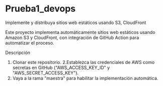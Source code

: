 # Prueba1_devops

Implemente y distribuya sitios web estáticos usando S3, CloudFront

Este proyecto implementa automáticamente sitios web estáticos usando Amazon S3 y CloudFront, con integración de GitHub Action para automatizar el proceso.

 Descripción
1. Clonar este repositorio.
2.Establezca las credenciales de AWS como secretas en GitHub ("AWS_ACCESS_KEY_ID" y "AWS_SECRET_ACCESS_KEY").
3. Vaya a la rama "maestra" para habilitar la implementación automática.
